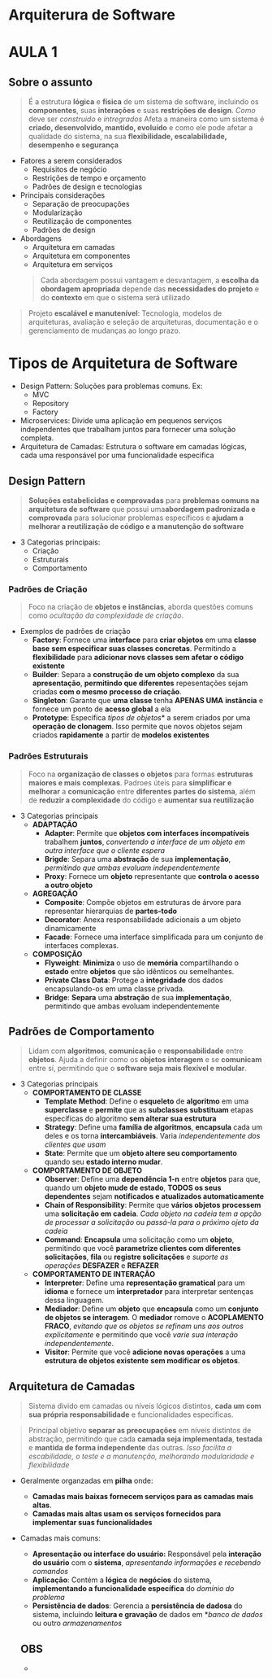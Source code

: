 # Arquiterura de Software
# AULA 1

## Sobre o assunto
> É a estrutura **lógica** e **física** de um sistema de software, incluindo os **componentes**, suas **interações** e suas **restrições de design**. *Como* deve ser *construido* e *intregrados*
> Afeta a maneira como um sistema é **criado, desenvolvido, mantido, evoluído** e como ele pode afetar a qualidade do sistema, na sua **flexibilidade, escalabilidade, desempenho e segurança**
- Fatores a serem considerados
  - Requisitos de negócio
  - Restrições de tempo e orçamento
  - Padrões de design e tecnologias
- Principais considerações
  - Separação de preocupações
  - Modularização
  - Reutilização de componentes
  - Padrões de design
- Abordagens
  - Arquitetura em camadas
  - Arquitetura em componentes
  - Arquitetura em serviços
  >  Cada abordagem possui vantagem e desvantagem, a **escolha da obordagem apropriada** depende das **necessidades do projeto** e do **contexto** em que o sistema será utilizado
> Projeto **escalável e manutenível**: Tecnologia, modelos de arquiteturas, avaliação e seleção de arquiteturas, documentação e o gerenciamento de mudanças ao longo prazo.


# Tipos de Arquitetura de Software
- Design Pattern: Soluções para problemas comuns. Ex:
  - MVC
  - Repository
  - Factory
- Microservices: Divide uma aplicação em pequenos serviços independentes que trabalham juntos para fornecer uma solução completa.
- Arquitetura de Camadas: Estrutura o software em camadas lógicas, cada uma responsável por uma funcionalidade especifica

## Design Pattern
> **Soluções estabelicidas e comprovadas** para **problemas comuns na arquitetura de software** que possui uma**abordagem padronizada e comprovada** para solucionar problemas específicos e **ajudam a melhorar a reutilização de código e a manutenção do software**
- 3 Categorias principais:
  - Criação
  - Estruturais
  - Comportamento

### Padrões de Criação
> Foco na criação de **objetos e instâncias**, aborda questões comuns como *ocultação da complexidade de criação*.
- Exemplos de padrões de criação
  - **Factory**: Fornece uma **interface** para **criar objetos** em uma **classe base** **sem especificar suas classes concretas**. Permitindo a **flexibilidade** para **adicionar novs classes sem afetar o código existente**
  - **Builder**: Separa a **construção de um objeto complexo** da sua **apresentação**, **permitindo que diferentes** repesentações sejam criadas **com o mesmo processo de criação**.
  - **Singleton**: Garante que **uma classe** tenha **APENAS UMA** **instância** e fornece um ponto de **acesso global** a ela
  - **Prototype**: Especifica *tipos de objetos** a serem criados por uma **operação de clonagem**. Isso permite que novos objetos sejam criados **rapidamente** a partir de **modelos existentes**


### Padrões Estruturais
> Foco na **organização de classes o objetos** para formas **estruturas maiores e mais complexas**. Padroes úteis para **simplificar e melhorar** a **comunicação** entre **diferentes partes do sistema**, além de **reduzir a complexidade** do código e **aumentar sua reutilização** 
- 3 Categorias principais
  - **ADAPTAÇÃO**
    - **Adapter**: Permite que **objetos com interfaces incompatíveis** trabalhem **juntos**, *convertendo a interface de um objeto em outra interface que o cliente espera*
    - **Brigde**: Separa uma **abstração** de sua **implementação**, *permitindo que ambas evoluam independentemente*
    - **Proxy**: Fornece um **objeto** representante que **controla o acesso a outro objeto**
  - **AGREGAÇÃO**
    - **Composite**: Compõe objetos em estruturas de árvore para representar hierarquias de **partes-todo**
    - **Decorator**: Anexa responsabilidade adicionais a um objeto dinamicamente
    - **Facade**: Fornece uma interface simplificada para um conjunto de interfaces complexas.
  - **COMPOSIÇÃO**
    - **Flyweight**: **Minimiza** o uso de **memória** compartilhando o **estado** entre **objetos** que são idênticos ou semelhantes.
    - **Private Class Data**: Protege a **integridade** dos dados encapsulando-os em uma classe privada.
    - **Bridge**: **Separa** uma **abstração** de sua **implementação**, permitindo que ambas evoluam independentemente

## Padrões de Comportamento
> Lidam com **algoritmos**, **comunicação** e **responsabilidade** entre **objetos**. 
> Ajuda a definir como os **objetos** **interagem** e se **comunicam** entre sí, permitindo que o **software seja mais flexível e modular**.
- 3 Categorias principais
  - **COMPORTAMENTO DE CLASSE**
    - **Template Method**: Define o **esqueleto** de **algoritmo** em uma **superclasse** e **permite** que as **subclasses** **substituam** etapas específicas do algoritmo **sem alterar sua estrutura**
    - **Strategy**: Define uma **família de algoritmos**, **encapsula** cada um deles e os torna **intercambiáveis**. Varia *independentemente dos clientes que usam*
    - **State**: Permite que um **objeto altere seu comportamento** quando seu **estado interno mudar**.
  - **COMPORTAMENTO DE OBJETO**
    - **Observer**: Define uma **dependência 1-n** entre **objetos** para que, quando um **objeto mude de estado**, **TODOS os seus dependentes** sejam **notificados e atualizados automaticamente**
    - **Chain of Responsibility**: Permite que **vários objetos** **processem** uma **solicitação em cadeia**. *Cada objeto na cadeia tem a opção de processar a solicitação* ou *passá-la para o próximo ojeto da cadeia*
    - **Command**: **Encapsula** uma solicitação como um **objeto**, permitindo que você **parametrize clientes com diferentes solicitações**, **fila** ou **registre solicitações** e *suporte as operações* **DESFAZER** e **REFAZER**
  - **COMPORTAMENTO DE INTERAÇÃO**
    - **Interpreter**: Define uma **representação gramatical** para um **idioma** e fornece um **interpretador** para interpretar sentenças dessa linguagem.
    - **Mediador**: Define um **objeto** que **encapsula** como um **conjunto de objetos se interagem**. O **mediador** romove o **ACOPLAMENTO FRACO**, *evitando que os objetos se refinam uns aos outros explicitamente* e permitindo que você *varie sua interação independentemente*.
    - **Visitor**: Permite que você **adicione novas operações** a uma **estrutura de objetos existente** **sem modificar os objetos**. 

## Arquitetura de Camadas
> Sistema divido em camadas ou níveis lógicos distintos, **cada um com sua própria responsabilidade** e funcionalidades especificas.

> Principal objetivo **separar as preocupações** em níveis distintos de abstração, permitindo que cada **camada seja implementada**, **testada** e **mantida de forma independente** das outras. *Isso facilita a escabilidade, o teste e a manutenção, melhorando modularidade e flexibilidade*
- Geralmente organzadas em **pilha** onde:
  - **Camadas mais baixas fornecem serviços para as camadas mais altas**.
  - **Camadas mais altas usam os serviços fornecidos para implementar suas funcionalidades**
- Camadas mais comuns:
  - **Apresentação ou interface do usuário:** Responsável pela **interação do usuário** com o **sistema**, *apresentando informações e recebendo comandos*
  - **Aplicação**: Contém a **lógica** de **negócios** do sistema, **implementando a funcionalidade específica** do *domínio do problema*
  - **Persistência de dados**: Gerencia a **persistência de dadosa** do sistema, incluindo **leitura e gravação** de dados em **banco de dados* ou outro *armazenamentos*


  ## OBS
  - 